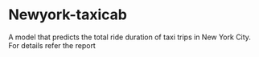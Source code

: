 # Newyork-taxicab
A model that predicts the total ride duration of taxi trips in New York City. For details refer the report
